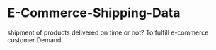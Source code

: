 # E-Commerce-Shipping-Data
shipment of products delivered on time or not? To fulfill e-commerce customer Demand
